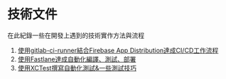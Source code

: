 技術文件
====

在此紀錄一些在開發上遇到的技術實作方法與流程

1. [使用gitlab-ci-runner結合Firebase App Distribution達成CI/CD工作流程](GitLab_Ci_&_Firebase)
2. [使用Fastlane達成自動化編譯、測試、部署](Fastlane)
3. [使用XCTest撰寫自動化測試&一些測試技巧](iOS_UITest)
